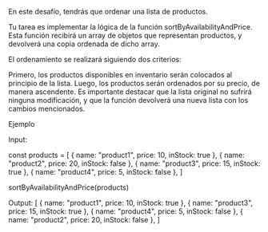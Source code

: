 En este desafío, tendrás que ordenar una lista de productos.

Tu tarea es implementar la lógica de la función sortByAvailabilityAndPrice. Esta función recibirá un array de objetos que representan productos, y devolverá una copia ordenada de dicho array.

El ordenamiento se realizará siguiendo dos criterios:

Primero, los productos disponibles en inventario serán colocados al principio de la lista.
Luego, los productos serán ordenados por su precio, de manera ascendente.
Es importante destacar que la lista original no sufrirá ninguna modificación, y que la función devolverá una nueva lista con los cambios mencionados.

Ejemplo

Input:

const products = [
  { name: "product1", price: 10, inStock: true },
  { name: "product2", price: 20, inStock: false },
  { name: "product3", price: 15, inStock: true },
  { name: "product4", price: 5, inStock: false },
]

sortByAvailabilityAndPrice(products)

Output:
[
  { name: "product1", price: 10, inStock: true },
  { name: "product3", price: 15, inStock: true },
  { name: "product4", price: 5, inStock: false },
  { name: "product2", price: 20, inStock: false },
]
